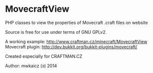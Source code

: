 MovecraftView
=============

PHP classes to view the properties of Movecraft .craft files on website

Source is free for use under terms of GNU GPLv2.

A working example: http://www.craftman.cz/minecraft/MovecraftView
Movecraft plugin: http://dev.bukkit.org/bukkit-plugins/movecraft/

Created especially for CRAFTMAN.CZ

Author: mwkaicz (ↄ) 2014
